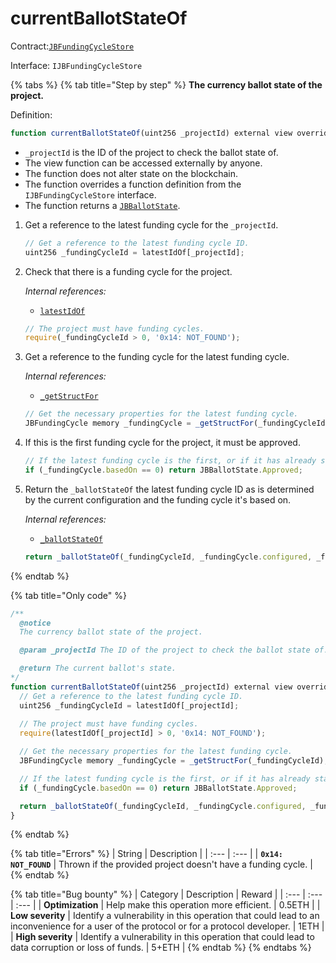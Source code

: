 # currentBallotStateOf

Contract:[`JBFundingCycleStore`](../)​‌

Interface: `IJBFundingCycleStore`

{% tabs %}
{% tab title="Step by step" %}
**The currency ballot state of the project.**

Definition:

```javascript
function currentBallotStateOf(uint256 _projectId) external view override returns (JBBallotState) { ... } 
```

* `_projectId` is the ID of the project to check the ballot state of.
* The view function can be accessed externally by anyone.
* The function does not alter state on the blockchain.
* The function overrides a function definition from the `IJBFundingCycleStore` interface.
* The function returns a [`JBBallotState`](../../../enums/jbballotstate.md).

1. Get a reference to the latest funding cycle for the `_projectId`.

   ```javascript
   // Get a reference to the latest funding cycle ID.
   uint256 _fundingCycleId = latestIdOf[_projectId];
   ```

2. Check that there is a funding cycle for the project.  


   _Internal references:_

   * [`latestIdOf`](../properties/latestidof.md)

   ```javascript
   // The project must have funding cycles.
   require(_fundingCycleId > 0, '0x14: NOT_FOUND');
   ```

3. Get a reference to the funding cycle for the latest funding cycle.  


   _Internal references:_

   * [`_getStructFor`](_getstructfor.md)

   ```javascript
   // Get the necessary properties for the latest funding cycle.
   JBFundingCycle memory _fundingCycle = _getStructFor(_fundingCycleId);
   ```

4. If this is the first funding cycle for the project, it must be approved.

   ```javascript
   // If the latest funding cycle is the first, or if it has already started, it must be approved.
   if (_fundingCycle.basedOn == 0) return JBBallotState.Approved;
   ```

5. Return the `_ballotStateOf` the latest funding cycle ID as is determined by the current configuration and the funding cycle it's based on.  


   _Internal references:_

   * [`_ballotStateOf`](_ballotstateof.md)

   ```javascript
   return _ballotStateOf(_fundingCycleId, _fundingCycle.configured, _fundingCycle.basedOn);
   ```
{% endtab %}

{% tab title="Only code" %}
```javascript
/** 
  @notice 
  The currency ballot state of the project.

  @param _projectId The ID of the project to check the ballot state of.

  @return The current ballot's state.
*/
function currentBallotStateOf(uint256 _projectId) external view override returns (JBBallotState) {
  // Get a reference to the latest funding cycle ID.
  uint256 _fundingCycleId = latestIdOf[_projectId];
  
  // The project must have funding cycles.
  require(latestIdOf[_projectId] > 0, '0x14: NOT_FOUND');

  // Get the necessary properties for the latest funding cycle.
  JBFundingCycle memory _fundingCycle = _getStructFor(_fundingCycleId);

  // If the latest funding cycle is the first, or if it has already started, it must be approved.
  if (_fundingCycle.basedOn == 0) return JBBallotState.Approved;

  return _ballotStateOf(_fundingCycleId, _fundingCycle.configured, _fundingCycle.basedOn);
}
```
{% endtab %}

{% tab title="Errors" %}
| String | Description |
| :--- | :--- |
| **`0x14: NOT_FOUND`** | Thrown if the provided project doesn't have a funding cycle. |
{% endtab %}

{% tab title="Bug bounty" %}
| Category | Description | Reward |
| :--- | :--- | :--- |
| **Optimization** | Help make this operation more efficient. | 0.5ETH |
| **Low severity** | Identify a vulnerability in this operation that could lead to an inconvenience for a user of the protocol or for a protocol developer. | 1ETH |
| **High severity** | Identify a vulnerability in this operation that could lead to data corruption or loss of funds. | 5+ETH |
{% endtab %}
{% endtabs %}


